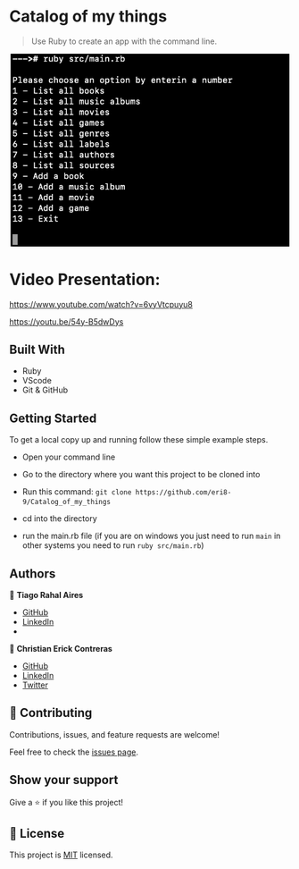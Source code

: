 # Catalog of my things

> Use Ruby to create an app with the command line.

<div align="center"><img src="./CLI_App.png" width="500"/></div>

# Video Presentation:

https://www.youtube.com/watch?v=6vyVtcpuyu8

https://youtu.be/54y-B5dwDys

## Built With

- Ruby
- VScode
- Git & GitHub

## Getting Started

To get a local copy up and running follow these simple example steps.

- Open your command line

- Go to the directory where you want this project to be cloned into

- Run this command:
  `git clone https://github.com/eri8-9/Catalog_of_my_things`

- cd into the directory

- run the main.rb file (if you are on windows you just need to run `main` in other systems you need to run `ruby src/main.rb`)

## Authors

👤 **Tiago Rahal Aires**

- [GitHub](https://github.com/tiagorahal)
- [LinkedIn](https://www.linkedin.com/in/tiagorahal/)
- 

👤 **Christian Erick Contreras**

- [GitHub](https://github.com/eri8-9)
- [LinkedIn](https://www.linkedin.com/in/christian-erick/)
- [Twitter](https://twitter.com/ChristianErick_)

## 🤝 Contributing

Contributions, issues, and feature requests are welcome!

Feel free to check the [issues page](https://github.com/tiagorahal/school-library/issues).

## Show your support

Give a ⭐️ if you like this project!

## 📝 License

This project is [MIT](./LICENSE) licensed.
